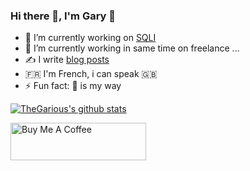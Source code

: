 ### Hi there 👋, I'm Gary 🦄

- 🏢 I’m currently working on [SQLI](https://www.sqli.ch/)
- 🌱 I’m currently working in same time on freelance ...
- ✍ I write [blog posts](https://blog.gary-houbre.fr)
- 🇫🇷 I'm French, i can speak 🇬🇧
- ⚡ Fun fact: 🦄 is my way

[![TheGarious's github stats](https://github-readme-stats.vercel.app/api?username=thegarious&show_icons=true&theme=radical)](https://github.com/anuraghazra/github-readme-stats)


<p align="center">
  <script type="text/javascript" src="https://cdnjs.buymeacoffee.com/1.0.0/button.prod.min.js" data-name="bmc-button" data-slug="garyhoubre" data-color="#FFDD00" data-emoji="🍺"  data-font="Cookie" data-text="Buy me a Beer" data-outline-color="#000" data-font-color="#000" data-coffee-color="#fff" ></script>
  
<a href="https://www.buymeacoffee.com/garyhoubre" target="_blank"><img src="https://cdn.buymeacoffee.com/buttons/v2/default-violet.png" alt="Buy Me A Coffee" style="height: 60px !important;width: 217px !important;" ></a>
</p>

